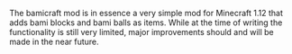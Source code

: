 The bamicraft mod is in essence a very simple mod for Minecraft 1.12 that adds bami blocks and bami balls as items. While at the time of writing the functionality is still very limited, major improvements should and will be made in the near future.
